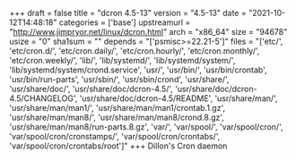+++
draft = false
title = "dcron 4.5-13"
version = "4.5-13"
date = "2021-10-12T14:48:18"
categories = ['base']
upstreamurl = "http://www.jimpryor.net/linux/dcron.html"
arch = "x86_64"
size = "94678"
usize = "0"
sha1sum = ""
depends = "['psmisc>=22.21-5']"
files = "['etc/', 'etc/cron.d/', 'etc/cron.daily/', 'etc/cron.hourly/', 'etc/cron.monthly/', 'etc/cron.weekly/', 'lib/', 'lib/systemd/', 'lib/systemd/system/', 'lib/systemd/system/crond.service', 'usr/', 'usr/bin/', 'usr/bin/crontab', 'usr/bin/run-parts', 'usr/sbin/', 'usr/sbin/crond', 'usr/share/', 'usr/share/doc/', 'usr/share/doc/dcron-4.5/', 'usr/share/doc/dcron-4.5/CHANGELOG', 'usr/share/doc/dcron-4.5/README', 'usr/share/man/', 'usr/share/man/man1/', 'usr/share/man/man1/crontab.1.gz', 'usr/share/man/man8/', 'usr/share/man/man8/crond.8.gz', 'usr/share/man/man8/run-parts.8.gz', 'var/', 'var/spool/', 'var/spool/cron/', 'var/spool/cron/cronstamps/', 'var/spool/cron/crontabs/', 'var/spool/cron/crontabs/root']"
+++
Dillon's Cron daemon